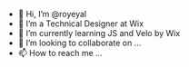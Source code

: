 - 👋 Hi, I’m @royeyal
- 👀 I’m a Technical Designer at Wix
- 🌱 I’m currently learning JS and Velo by Wix
- 💞️ I’m looking to collaborate on ...
- 📫 How to reach me ...

<!---
royeyal/royeyal is a ✨ special ✨ repository because its `README.md` (this file) appears on your GitHub profile.
You can click the Preview link to take a look at your changes.
--->
